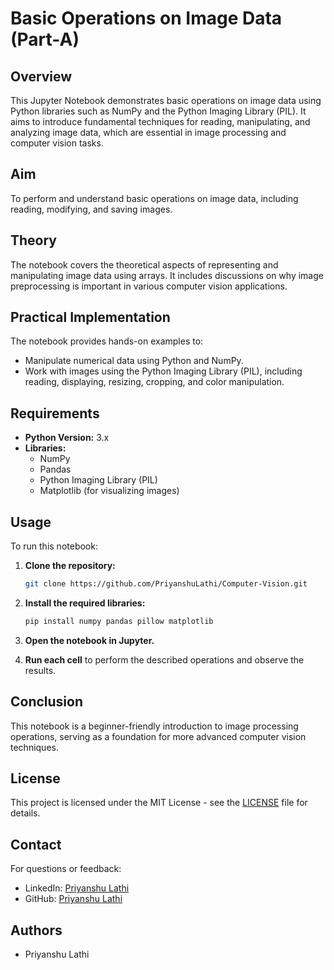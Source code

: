 # Basic Operations on Image Data (Part-A)

## Overview

This Jupyter Notebook demonstrates basic operations on image data using Python libraries such as NumPy and the Python Imaging Library (PIL). It aims to introduce fundamental techniques for reading, manipulating, and analyzing image data, which are essential in image processing and computer vision tasks.

## Aim

To perform and understand basic operations on image data, including reading, modifying, and saving images.

## Theory

The notebook covers the theoretical aspects of representing and manipulating image data using arrays. It includes discussions on why image preprocessing is important in various computer vision applications.

## Practical Implementation

The notebook provides hands-on examples to:

- Manipulate numerical data using Python and NumPy.
- Work with images using the Python Imaging Library (PIL), including reading, displaying, resizing, cropping, and color manipulation.

## Requirements

- **Python Version:** 3.x
- **Libraries:**
  - NumPy
  - Pandas
  - Python Imaging Library (PIL)
  - Matplotlib (for visualizing images)

## Usage

To run this notebook:

1. **Clone the repository:**
    ```bash
    git clone https://github.com/PriyanshuLathi/Computer-Vision.git
    ```

2. **Install the required libraries:**
    ```bash
    pip install numpy pandas pillow matplotlib
    ```

3. **Open the notebook in Jupyter.**

4. **Run each cell** to perform the described operations and observe the results.

## Conclusion

This notebook is a beginner-friendly introduction to image processing operations, serving as a foundation for more advanced computer vision techniques.

## License

This project is licensed under the MIT License - see the [LICENSE](https://github.com/PriyanshuLathi/Computer-Vision/blob/main/LICENSE) file for details.

## Contact

For questions or feedback:

- LinkedIn: [Priyanshu Lathi](https://www.linkedin.com/in/priyanshu-lathi)
- GitHub: [Priyanshu Lathi](https://github.com/PriyanshuLathi)

## Authors

- Priyanshu Lathi
